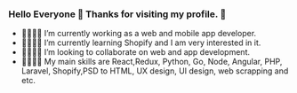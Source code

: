 ### Hello Everyone 👋 Thanks for visiting my profile. 👋

- 👋💬💬💬 I’m currently working as a web and mobile app developer.
- 👋💬💬💬 I’m currently learning Shopify and I am very interested in it.
- 👋💬💬💬 I’m looking to collaborate on web and app development.
- 👋💬💬💬 My main skills are React,Redux, Python, Go, Node, Angular, PHP, Laravel, Shopify,PSD to HTML, UX design, UI design, web scrapping and etc.
  
